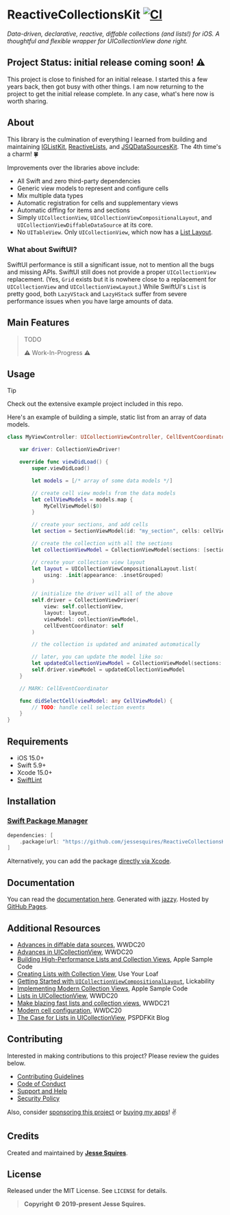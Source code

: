 # ReactiveCollectionsKit [![CI](https://github.com/jessesquires/ReactiveCollectionsKit/actions/workflows/ci.yml/badge.svg)](https://github.com/jessesquires/ReactiveCollectionsKit/actions/workflows/ci.yml)

*Data-driven, declarative, reactive, diffable collections (and lists!) for iOS. A thoughtful and flexible wrapper for UICollectionView done right.*

## Project Status: initial release coming soon! ⚠️

This project is close to finished for an initial release. I started this a few years back, then got busy with other things.
I am now returning to the project to get the initial release complete. In any case, what's here now is worth sharing.

## About

This library is the culmination of everything I learned from building and maintaining [IGListKit](https://github.com/instagram/iglistkit), [ReactiveLists](https://github.com/plangrid/reactivelists), and [JSQDataSourcesKit](https://github.com/jessesquires/JSQDataSourcesKit). The 4th time's a charm! 🍀

Improvements over the libraries above include:

- All Swift and zero third-party dependencies
- Generic view models to represent and configure cells
- Mix multiple data types
- Automatic registration for cells and supplementary views
- Automatic diffing for items and sections
- Simply `UICollectionView`, `UICollectionViewCompositionalLayout`, and `UICollectionViewDiffableDataSource` at its core.
- No `UITableView`. Only `UICollectionView`, which now has a [List Layout](https://developer.apple.com/documentation/uikit/uicollectionviewcompositionallayout/3600951-list).

### What about SwiftUI?

SwiftUI performance is still a significant issue, not to mention all the bugs and missing APIs. SwiftUI still does not provide a proper `UICollectionView` replacement. (Yes, `Grid` exists but it is nowhere close to a replacement for `UICollectionView` and `UICollectionViewLayout`.) While SwiftUI's `List` is pretty good, both `LazyVStack` and `LazyHStack` suffer from severe performance issues when you have large amounts of data.

## Main Features

> TODO
>
> ⚠️ Work-In-Progress ⚠️

## Usage

> [!TIP]
>
> Check out the extensive example project included in this repo.

Here's an example of building a simple, static list from an array of data models.

```swift
class MyViewController: UICollectionViewController, CellEventCoordinator {

    var driver: CollectionViewDriver!

    override func viewDidLoad() {
        super.viewDidLoad()

        let models = [/* array of some data models */]

        // create cell view models from the data models
        let cellViewModels = models.map {
            MyCellViewModel($0)
        }

        // create your sections, and add cells
        let section = SectionViewModel(id: "my_section", cells: cellViewModels)

        // create the collection with all the sections
        let collectionViewModel = CollectionViewModel(sections: [section])

        // create your collection view layout
        let layout = UICollectionViewCompositionalLayout.list(
            using: .init(appearance: .insetGrouped)
        )

        // initialize the driver will all of the above
        self.driver = CollectionViewDriver(
            view: self.collectionView,
            layout: layout,
            viewModel: collectionViewModel,
            cellEventCoordinator: self
        )

        // the collection is updated and animated automatically

        // later, you can update the model like so:
        let updatedCollectionViewModel = CollectionViewModel(sections: [/* updated items and sections */])
        self.driver.viewModel = updatedCollectionViewModel
    }

    // MARK: CellEventCoordinator

    func didSelectCell(viewModel: any CellViewModel) {
        // TODO: handle cell selection events
    }
}
```

## Requirements

- iOS 15.0+
- Swift 5.9+
- Xcode 15.0+
- [SwiftLint](https://github.com/realm/SwiftLint)

## Installation

### [Swift Package Manager](https://swift.org/package-manager/)

```swift
dependencies: [
    .package(url: "https://github.com/jessesquires/ReactiveCollectionsKit.git", from: "0.1.0")
]
```

Alternatively, you can add the package [directly via Xcode](https://developer.apple.com/documentation/xcode/adding_package_dependencies_to_your_app).

## Documentation

You can read the [documentation here](https://jessesquires.github.io/ReactiveCollectionsKit). Generated with [jazzy](https://github.com/realm/jazzy). Hosted by [GitHub Pages](https://pages.github.com).

## Additional Resources

- [Advances in diffable data sources](https://developer.apple.com/videos/play/wwdc2020/10045/), WWDC20
- [Advances in UICollectionView](https://developer.apple.com/videos/play/wwdc2020/10097/), WWDC20
- [Building High-Performance Lists and Collection Views](https://developer.apple.com/documentation/uikit/uiimage/building_high-performance_lists_and_collection_views), Apple Sample Code
- [Creating Lists with Collection View](https://useyourloaf.com/blog/creating-lists-with-collection-view/), Use Your Loaf
- [Getting Started with `UICollectionViewCompositionalLayout`](https://lickability.com/blog/getting-started-with-uicollectionviewcompositionallayout/), Lickability
- [Implementing Modern Collection Views](https://developer.apple.com/documentation/uikit/views_and_controls/collection_views/implementing_modern_collection_views), Apple Sample Code
- [Lists in UICollectionView](https://developer.apple.com/videos/play/wwdc2020/10026/), WWDC20
- [Make blazing fast lists and collection views](https://developer.apple.com/videos/play/wwdc2021/10252/), WWDC21
- [Modern cell configuration](https://developer.apple.com/videos/play/wwdc2020/10027/), WWDC20
- [The Case for Lists in UICollectionView](https://pspdfkit.com/blog/2020/the-case-for-lists-in-uicollectionview/), PSPDFKit Blog

## Contributing

Interested in making contributions to this project? Please review the guides below.

- [Contributing Guidelines](https://github.com/jessesquires/.github/blob/master/CONTRIBUTING.md)
- [Code of Conduct](https://github.com/jessesquires/.github/blob/master/CODE_OF_CONDUCT.md)
- [Support and Help](https://github.com/jessesquires/.github/blob/master/SUPPORT.md)
- [Security Policy](https://github.com/jessesquires/.github/blob/master/SECURITY.md)

Also, consider [sponsoring this project](https://www.jessesquires.com/sponsor/) or [buying my apps](https://www.hexedbits.com)! ✌️

## Credits

Created and maintained by [**Jesse Squires**](https://www.jessesquires.com).

## License

Released under the MIT License. See `LICENSE` for details.

> **Copyright &copy; 2019-present Jesse Squires.**
